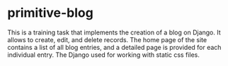 # primitive-blog
This is a training task that implements the creation of a blog on Django. 
It allows to create, edit, and delete records.
The home page of the site contains a list of all blog entries, and a detailed page is provided for each individual entry.
The Django used for working with static css files.
